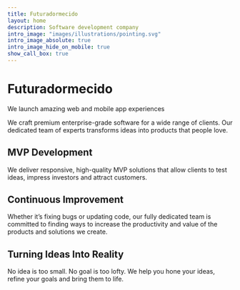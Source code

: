 ```yaml
---
title: Futuradormecido
layout: home
description: Software development company
intro_image: "images/illustrations/pointing.svg"
intro_image_absolute: true
intro_image_hide_on_mobile: true
show_call_box: true
---
```


# Futuradormecido

We launch amazing web and mobile app experiences

We craft premium enterprise-grade software for a wide range of clients.
Our dedicated team of experts transforms ideas into products that people love.



## MVP Development

We deliver responsive, high-quality MVP solutions that allow clients to test ideas, impress investors and attract customers.

## Continuous Improvement

Whether it’s fixing bugs or updating code, our fully dedicated team is committed to finding ways to increase the productivity and value of the products and solutions we create.

## Turning Ideas Into Reality

No idea is too small. No goal is too lofty. We help you hone your ideas, refine your goals and bring them to life.
